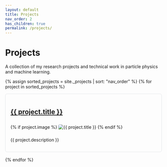 ```yaml
---
layout: default
title: Projects
nav_order: 2
has_children: true
permalink: /projects/
---
```


# Projects

A collection of my research projects and technical work in particle physics and machine learning.

{% assign sorted_projects = site._projects | sort: "nav_order" %}
{% for project in sorted_projects %}
<div class="project-card">
  <h2><a href="{{ project.url | relative_url }}">{{ project.title }}</a></h2>
  {% if project.image %}
  <img src="{{ project.image | relative_url }}" alt="{{ project.title }}" class="project-image">
  {% endif %}
  <p>{{ project.description }}</p>
</div>
{% endfor %}

<style>
.project-card {
    border: 1px solid #e1e4e8;
    border-radius: 6px;
    padding: 16px;
    margin-bottom: 16px;
}

.project-image {
    max-width: 100%;
    height: auto;
    margin: 10px 0;
    border-radius: 4px;
}
</style>
